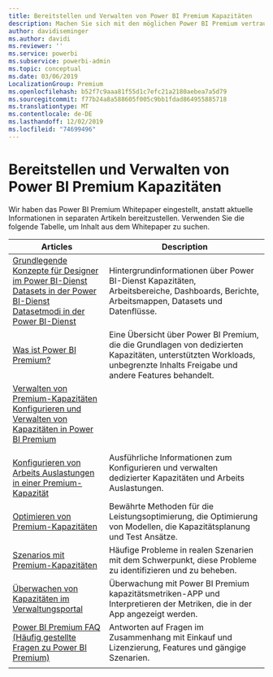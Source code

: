 ```yaml
---
title: Bereitstellen und Verwalten von Power BI Premium Kapazitäten
description: Machen Sie sich mit den möglichen Power BI Premium vertraut, und erfahren Sie, wie Sie skalierbare Lösungen entwerfen, bereitstellen, überwachen und beheben.
author: davidiseminger
ms.author: davidi
ms.reviewer: ''
ms.service: powerbi
ms.subservice: powerbi-admin
ms.topic: conceptual
ms.date: 03/06/2019
LocalizationGroup: Premium
ms.openlocfilehash: b52f7c9aaa81f55d1c7efc21a2180aebea7a5d79
ms.sourcegitcommit: f77b24a8a588605f005c9bb1fdad864955885718
ms.translationtype: MT
ms.contentlocale: de-DE
ms.lasthandoff: 12/02/2019
ms.locfileid: "74699496"
---
```

# <a name="deploying-and-managing-power-bi-premium-capacities"></a>Bereitstellen und Verwalten von Power BI Premium Kapazitäten

Wir haben das Power BI Premium Whitepaper eingestellt, anstatt aktuelle Informationen in separaten Artikeln bereitzustellen. Verwenden Sie die folgende Tabelle, um Inhalt aus dem Whitepaper zu suchen. 

| Articles | Description |
|-----|----|
| [Grundlegende Konzepte für Designer im Power BI-Dienst](service-basic-concepts.md)</br>[Datasets in der Power BI-Dienst](service-datasets-understand.md)</br>[Datasetmodi in der Power BI-Dienst](service-dataset-modes-understand.md) | Hintergrundinformationen über Power BI-Dienst Kapazitäten, Arbeitsbereiche, Dashboards, Berichte, Arbeitsmappen, Datasets und Datenflüsse. |
| [Was ist Power BI Premium?](service-premium-what-is.md) | Eine Übersicht über Power BI Premium, die die Grundlagen von dedizierten Kapazitäten, unterstützten Workloads, unbegrenzte Inhalts Freigabe und andere Features behandelt.  |
| [Verwalten von Premium-Kapazitäten](service-premium-capacity-manage.md)</br>[Konfigurieren und Verwalten von Kapazitäten in Power BI Premium](service-admin-premium-manage.md)
</br>[Konfigurieren von Arbeits Auslastungen in einer Premium-Kapazität](service-admin-premium-workloads.md) | Ausführliche Informationen zum Konfigurieren und verwalten dedizierter Kapazitäten und Arbeits Auslastungen. |
| [Optimieren von Premium-Kapazitäten](service-premium-capacity-optimize.md) | Bewährte Methoden für die Leistungsoptimierung, die Optimierung von Modellen, die Kapazitätsplanung und Test Ansätze. |
| [Szenarios mit Premium-Kapazitäten](service-premium-capacity-scenarios.md) | Häufige Probleme in realen Szenarien mit dem Schwerpunkt, diese Probleme zu identifizieren und zu beheben. |
| [Überwachen von Kapazitäten im Verwaltungsportal](service-admin-premium-monitor-portal.md) | Überwachung mit Power BI Premium kapazitätsmetriken-APP und Interpretieren der Metriken, die in der App angezeigt werden. |
| [Power BI Premium FAQ (Häufig gestellte Fragen zu Power BI Premium)](service-premium-faq.md) | Antworten auf Fragen im Zusammenhang mit Einkauf und Lizenzierung, Features und gängige Szenarien. |
| | |
